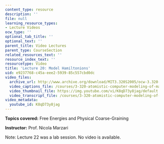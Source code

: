 ```yaml
---
content_type: resource
description: ''
file: null
learning_resource_types:
- Lecture Videos
ocw_type: ''
optional_tab_title: ''
optional_text: ''
parent_title: Video Lectures
parent_type: CourseSection
related_resources_text: ''
resource_index_text: ''
resourcetype: Video
title: 'Lecture 20: Model Hamiltonions'
uid: e9237768-c45a-eee2-5939-85c557cbd0dc
video_files:
  archive_url: http://www.archive.org/download/MIT3.320S2005/ocw-3.320-lec-16-21apr05-220k.mp4
  video_captions_file: /courses/3-320-atomistic-computer-modeling-of-materials-sma-5107-spring-2005/111888e6e85a54838f2f0685b89a8ec9_K8qD73y8jag.vtt
  video_thumbnail_file: https://img.youtube.com/vi/K8qD73y8jag/default.jpg
  video_transcript_file: /courses/3-320-atomistic-computer-modeling-of-materials-sma-5107-spring-2005/b8f090d105fa6af5aad4ee7869495546_K8qD73y8jag.pdf
video_metadata:
  youtube_id: K8qD73y8jag
---
```


**Topics covered:** Free Energies and Physical Coarse-Graining

**Instructor:** Prof. Nicola Marzari

Note: Lecture 22 was a lab session. No video is available.